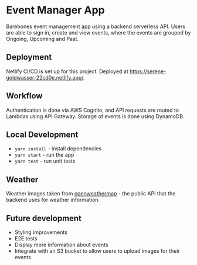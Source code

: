 # Event Manager App

Barebones event management app using a backend serverless API. Users are able to sign in, create and view events, where the events are grouped by Ongoing, Upcoming and Past.

## Deployment
Netlify CI/CD is set up for this project. Deployed at https://serene-goldwasser-22cd0e.netlify.app/.

## Workflow
Authentication is done via AWS Cognito, and API requests are routed to Lambdas using API Gateway. Storage of events is done using DynamoDB.

## Local Development
* `yarn install` - install dependencies 
* `yarn start` - run the app
* `yarn test` - run unit tests

## Weather
Weather images taken from [openweathermap](https://openweathermap.org/weather-conditions#Icon-list) - the public API that the backend uses for weather information.

## Future development
* Styling improvements
* E2E tests
* Display more information about events
* Integrate with an S3 bucket to allow users to upload images for their events
